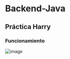# Backend-Java

## Práctica Harry
### Funcionamiento

![image](https://user-images.githubusercontent.com/99231889/166172714-4af29403-b646-4237-8c40-108b4b62ba96.png)
